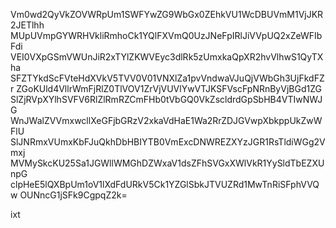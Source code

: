 Vm0wd2QyVkZOVWRpUm1SWFYwZG9WbGx0ZEhkVU1WcDBUVmM1VjJKR2JETlhh
MUpUVmpGYWRHVkliRmhoCk1YQlFXVmQ0UzJNeFpIRlJiVVpUQ2xZeWFIbFdi
VEI0VXpGSmVWUnJiR2xTYlZKWVEyc3dlRk5zUmxkaQpXR2hvVlhwS1QyTXha
SFZTYkdScFVteHdXVkV5TVV0V01VNXlZa1pvVndwaVJuQjVWbGh3UjFkdFZr
ZGoKUld4VllrWmFjRlZ0TlVOV1ZrVjVUVlYwVTJKSFVscFpNRnByVjBGd1ZG
SlZjRVpXYlhSVFV6RlZlRmRZCmFHb0tVbGQ0VkZscldrdGpSbHB4VTIwNWJG
WnJWalZVVmxwcllXeGFjbGRzV2xkaVdHaE1Wa2RrZDJGVwpXbkppUkZwWFlU
SlJNRmxVUmxKbFJuQkhDbHBIYTB0VmExcDNWREZXYzJGR1RsTldiWGg2Vmxj
MVMySkcKU25Sa1JGWllWMGhDZWxaV1dsZFhSVGxXWlVkR1YySldTbEZXUnpG
clpHeE5lQXBpUm1oV1lXdFdURkV5Ck1YZGlSbkJTVUZRd1MwTnRiSFphVVQw
OUNncG1jSFk9CgpqZ2k=

ixt